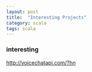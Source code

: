 ```yaml
---
layout: post
title:  "Interesting Projects"
category: scala
tags: scala
---
```



### interesting

http://voicechatapi.com/?hn
